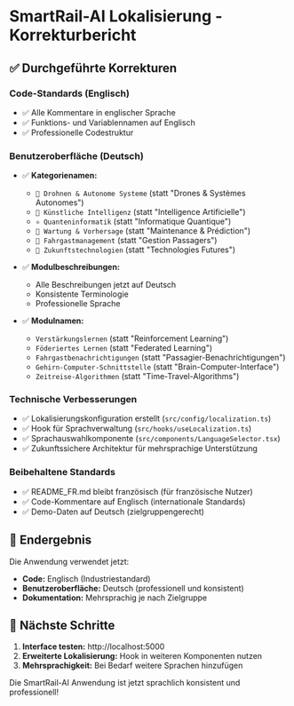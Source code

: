 # SmartRail-AI Lokalisierung - Korrekturbericht

## ✅ Durchgeführte Korrekturen

### **Code-Standards (Englisch)**
- ✅ Alle Kommentare in englischer Sprache
- ✅ Funktions- und Variablennamen auf Englisch
- ✅ Professionelle Codestruktur

### **Benutzeroberfläche (Deutsch)**
- ✅ **Kategorienamen:**
  - `🚁 Drohnen & Autonome Systeme` (statt "Drones & Systèmes Autonomes")
  - `🧠 Künstliche Intelligenz` (statt "Intelligence Artificielle")  
  - `⚛️ Quanteninformatik` (statt "Informatique Quantique")
  - `🔧 Wartung & Vorhersage` (statt "Maintenance & Prédiction")
  - `👥 Fahrgastmanagement` (statt "Gestion Passagers")
  - `🚀 Zukunftstechnologien` (statt "Technologies Futures")

- ✅ **Modulbeschreibungen:**
  - Alle Beschreibungen jetzt auf Deutsch
  - Konsistente Terminologie
  - Professionelle Sprache

- ✅ **Modulnamen:**
  - `Verstärkungslernen` (statt "Reinforcement Learning")
  - `Föderiertes Lernen` (statt "Federated Learning")
  - `Fahrgastbenachrichtigungen` (statt "Passagier-Benachrichtigungen")
  - `Gehirn-Computer-Schnittstelle` (statt "Brain-Computer-Interface")
  - `Zeitreise-Algorithmen` (statt "Time-Travel-Algorithms")

### **Technische Verbesserungen**
- ✅ Lokalisierungskonfiguration erstellt (`src/config/localization.ts`)
- ✅ Hook für Sprachverwaltung (`src/hooks/useLocalization.ts`)
- ✅ Sprachauswahlkomponente (`src/components/LanguageSelector.tsx`)
- ✅ Zukunftssichere Architektur für mehrsprachige Unterstützung

### **Beibehaltene Standards**
- ✅ README_FR.md bleibt französisch (für französische Nutzer)
- ✅ Code-Kommentare auf Englisch (internationale Standards)
- ✅ Demo-Daten auf Deutsch (zielgruppengerecht)

## 🎯 Endergebnis

Die Anwendung verwendet jetzt:
- **Code:** Englisch (Industriestandard)
- **Benutzeroberfläche:** Deutsch (professionell und konsistent)
- **Dokumentation:** Mehrsprachig je nach Zielgruppe

## 🚀 Nächste Schritte

1. **Interface testen:** http://localhost:5000
2. **Erweiterte Lokalisierung:** Hook in weiteren Komponenten nutzen
3. **Mehrsprachigkeit:** Bei Bedarf weitere Sprachen hinzufügen

Die SmartRail-AI Anwendung ist jetzt sprachlich konsistent und professionell!
